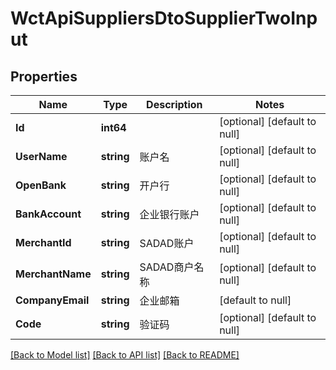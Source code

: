 # WctApiSuppliersDtoSupplierTwoInput

## Properties
Name | Type | Description | Notes
------------ | ------------- | ------------- | -------------
**Id** | **int64** |  | [optional] [default to null]
**UserName** | **string** | 账户名 | [optional] [default to null]
**OpenBank** | **string** | 开户行 | [optional] [default to null]
**BankAccount** | **string** | 企业银行账户 | [optional] [default to null]
**MerchantId** | **string** | SADAD账户 | [optional] [default to null]
**MerchantName** | **string** | SADAD商户名称 | [optional] [default to null]
**CompanyEmail** | **string** | 企业邮箱 | [default to null]
**Code** | **string** | 验证码 | [optional] [default to null]

[[Back to Model list]](../README.md#documentation-for-models) [[Back to API list]](../README.md#documentation-for-api-endpoints) [[Back to README]](../README.md)

